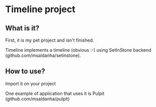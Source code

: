 
# Timeline project

## What is it?

First, it is my pet project and isn't finished.

Timeline implements a timeline (obvious :-) using SetInStone backend (github.com/msaldanha/setinstone).

## How to use?

Import it on your project

One example of application that uses it is Pulpit (github.com/msaldanha/pulpit)
